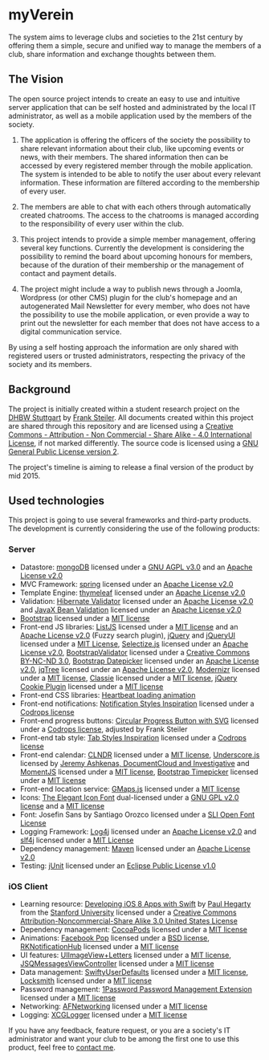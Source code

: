 myVerein
========

The system aims to leverage clubs and societies to the 21st century by offering them a simple, secure and unified way to manage the members of a club, share information and exchange thoughts between them.

## The Vision
The open source project intends to create an easy to use and intuitive server application that can be self hosted and administrated by the local IT administrator, as well as a mobile application used by the members of the society.

1. The application is offering the officers of the society the possibility to share relevant information about their club, like upcoming events or news, with their members. The shared information then can be accessed by every registered member through the mobile application. The system is intended to be able to notify the user about every relevant information. These information are filtered according to the membership of every user.

2. The members are able to chat with each others through automatically created chatrooms. The access to the chatrooms is managed according to the responsibility of every user within the club.

3. This project intends to provide a simple member management, offering several key functions. Currently the development is considering the possibility to remind the board about upcoming honours for members, because of the duration of their membership or the management of contact and payment details.

4. The project might include a way to publish news through a Joomla, Wordpress (or other CMS) plugin for the club's homepage and an autogenerated Mail Newsletter for every member, who does not have the possibility to use the mobile application, or even provide a way to print out the newsletter for each member that does not have access to a digital communication service.

By using a self hosting approach the information are only shared with registered users or trusted administrators, respecting the privacy of the society and its members.

## Background
The project is initially created within a student research project on the [DHBW Stuttgart](http://www.dhbw-stuttgart.de) by [Frank Steiler](mailto:frank@steilerdev.de). All documents created within this project are shared through this repository and are licensed using a [Creative Commons - Attribution - Non Commercial - Share Alike - 4.0 International License](http://creativecommons.org/licenses/by-nc-sa/4.0/), if not marked differently. The source code is licensed using a [GNU General Public License version 2](http://www.gnu.org/licenses/gpl-2.0.html).

The project's timeline is aiming to release a final version of the product by mid 2015.

## Used technologies
This project is going to use several frameworks and third-party products. The development is currently considering the use of the following products:

### Server
* Datastore: [mongoDB](http://www.mongodb.org) licensed under a [GNU AGPL v3.0](http://www.gnu.org/licenses/agpl-3.0.html) and an [Apache License v2.0](http://www.apache.org/licenses/LICENSE-2.0)
* MVC Framework: [spring](http://spring.io) licensed under an [Apache License v2.0](http://www.apache.org/licenses/LICENSE-2.0)
* Template Engine: [thymeleaf](http://www.thymeleaf.org) licensed under an [Apache License v2.0](http://www.thymeleaf.org/license.html) 
* Validation: [Hibernate Validator](http://hibernate.org/validator/) licensed under an [Apache License v2.0](https://raw.githubusercontent.com/hibernate/hibernate-validator/master/license.txt) and [JavaX Bean Validation](http://mvnrepository.com/artifact/javax.validation/validation-api/1.0.0.GA) licensed under an [Apache License v2.0](http://www.apache.org/licenses/LICENSE-2.0)
* [Bootstrap](http://getbootstrap.com) licensed under a [MIT license](https://github.com/twbs/bootstrap/blob/master/LICENSE)
* Front-end JS libraries: [ListJS](http://www.listjs.com) licensed under a [MIT license](https://raw.githubusercontent.com/javve/list.js/master/LICENSE) and an [Apache License v2.0](http://www.apache.org/licenses/LICENSE-2.0) (Fuzzy search plugin), [jQuery](http://jquery.com) and [jQueryUI](http://jqueryui.com) licensed under a [MIT License](https://jquery.org/license/), [Selectize.js](http://brianreavis.github.io/selectize.js/) licensed under an [Apache License v2.0](http://www.apache.org/licenses/LICENSE-2.0), [BootstrapValidator](http://bootstrapvalidator.com) licensed under a [Creative Commons BY-NC-ND 3.0](http://creativecommons.org/licenses/by-nc-nd/3.0/), [Bootstrap Datepicker](eternicode.github.io/bootstrap-datepicker) licensed under an [Apache License v2.0](http://www.apache.org/licenses/LICENSE-2.0), [jqTree](http://mbraak.github.io/jqTree/) licensed under an [Apache License v2.0](http://www.apache.org/licenses/LICENSE-2.0), [Modernizr](http://modernizr.com) licensed under a [MIT license](http://modernizr.com/license/), [Classie](https://github.com/desandro/classie) licensed under a [MIT license](http://desandro.mit-license.org), [jQuery Cookie Plugin](https://github.com/carhartl/jquery-cookie) licensed under a [MIT license](http://opensource.org/licenses/MIT)
* Front-end CSS libraries: [Heartbeat loading animation](http://jimmyamash.com/idealab/loaders/loaders.html)
* Front-end notifications: [Notification Styles Inspiration](http://tympanus.net/codrops/?p=19415) licensed under a [Codrops license](http://tympanus.net/codrops/licensing/)
* Front-end progress buttons: [Circular Progress Button with SVG](http://tympanus.net/codrops/?p=18828) licensed under a [Codrops license](http://tympanus.net/codrops/licensing/), adjusted by Frank Steiler
* Front-end tab style: [Tab Styles Inspiration](http://tympanus.net/codrops/?p=19559) licensed under a [Codrops license](http://tympanus.net/codrops/licensing/)
* Front-end calendar: [CLNDR](http://kylestetz.github.io/CLNDR/) licensed under a [MIT license](http://opensource.org/licenses/MIT), [Underscore.js](http://underscorejs.org) licensed by [Jeremy Ashkenas, DocumentCloud and Investigative](https://github.com/jashkenas/underscore/blob/master/LICENSE) and [MomentJS](http://momentjs.com) licensed under a [MIT license](http://opensource.org/licenses/MIT), [Bootstrap Timepicker](http://jdewit.github.io/bootstrap-timepicker/) licensed under a [MIT license](http://opensource.org/licenses/MIT)
* Front-end location service: [GMaps.js](http://hpneo.github.io/gmaps/) licensed under a [MIT license](http://opensource.org/licenses/MIT)
* Icons: [The Elegant Icon Font](http://www.elegantthemes.com/blog/resources/elegant-icon-font) dual-licensed under a [GNU GPL v2.0 license](http://www.gnu.org/licenses/gpl-2.0.html) and a [MIT license](http://opensource.org/licenses/MIT)
* Font: Josefin Sans by Santiago Orozco licensed under a [SLI Open Font License](http://opensource.org/licenses/OFL-1.1)
* Logging Framework: [Log4j](http://logging.apache.org/log4j/2.x/) licensed under an [Apache License v2.0](http://logging.apache.org/log4j/2.x/license.html) and [slf4j](http://www.slf4j.org) licensed under a [MIT License](http://www.slf4j.org/license.html)
* Dependency management: [Maven](http://maven.apache.org) licensed under an [Apache License v2.0](http://www.apache.org/licenses/)
* Testing: [jUnit](http://junit.org) licensed under an [Eclipse Public License v1.0](http://opensource.org/licenses/eclipse-1.0.html)

### iOS Client
* Learning resource: [Developing iOS 8 Apps with Swift](https://itunes.apple.com/us/course/developing-ios-8-apps-swift/id961180099) by [Paul Hegarty](http://www.stanford.edu/class/cs193p/cgi-bin/drupal/) from the [Stanford University](http://www.stanford.edu) licensed under a [Creative Commons Attribution-Noncommercial-Share Alike 3.0 United States License](http://creativecommons.org/licenses/by-nc-sa/3.0/us/)
* Dependency management: [CocoaPods](http://cocoapods.org) licensed under a [MIT license](https://github.com/CocoaPods/CocoaPods/blob/master/LICENSE)
* Animations: [Facebook Pop](https://github.com/facebook/pop) licensed under a [BSD license](https://github.com/facebook/pop/blob/master/LICENSE), [RKNotificationHub](https://github.com/cwRichardKim/RKNotificationHub) licensed under a [MIT license](https://github.com/cwRichardKim/RKNotificationHub/blob/master/LICENSE)
* UI features: [UIImageView+Letters](https://github.com/bachonk/UIImageView-Letters) licensed under a [MIT license](https://github.com/bachonk/UIImageView-Letters/blob/master/LICENSE), [JSQMessagesViewController](https://github.com/jessesquires/JSQMessagesViewController) licensed under a [MIT license](https://github.com/jessesquires/JSQMessagesViewController/blob/develop/LICENSE)
* Data management: [SwiftyUserDefaults](https://github.com/radex/SwiftyUserDefaults/) licensed under a [MIT license](https://github.com/radex/SwiftyUserDefaults/blob/master/LICENSE), [Locksmith](https://github.com/matthewpalmer/Locksmith) licensed under a [MIT license](https://github.com/matthewpalmer/Locksmith/blob/master/LICENSE) 
* Password management: [1Password Password Management Extension](https://github.com/AgileBits/onepassword-app-extension) licensed under a [MIT license](https://github.com/AgileBits/onepassword-app-extension/blob/master/LICENSE.txt)
* Networking: [AFNetworking](http://afnetworking.com) licensed under a [MIT license](http://opensource.org/licenses/mit-license)
* Logging: [XCGLogger](https://github.com/DaveWoodCom/XCGLogger) licensed under a [MIT license](https://github.com/DaveWoodCom/XCGLogger/blob/master/LICENSE.txt)

If you have any feedback, feature request, or you are a society's IT administrator and want your club to be among the first one to use this product, feel free to [contact me](mailto:frank@steilerdev.de).
